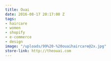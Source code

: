 ```yaml
---
title: Ouai
date: 2016-08-17 20:17:00 Z
tags:
- haircare
- women
- shopify
- e-commerce
- design
image: "/uploads/99%20-%20ouaihaircare@2x.jpg"
store-link: http://theouai.com
---
```


